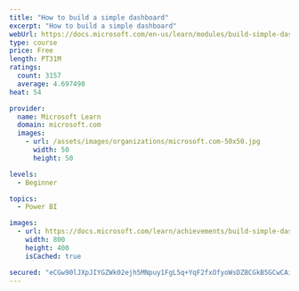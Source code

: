 ```yaml
---
title: "How to build a simple dashboard"
excerpt: "How to build a simple dashboard"
webUrl: https://docs.microsoft.com/en-us/learn/modules/build-simple-dashboard/
type: course
price: Free
length: PT31M
ratings:
  count: 3157
  average: 4.697498
heat: 54

provider:
  name: Microsoft Learn
  domain: microsoft.com
  images:
    - url: /assets/images/organizations/microsoft.com-50x50.jpg
      width: 50
      height: 50

levels:
  - Beginner

topics:
  - Power BI

images:
  - url: https://docs.microsoft.com/learn/achievements/build-simple-dashboard-social.png
    width: 800
    height: 400
    isCached: true

secured: "eCGw90lJXpJIYGZWk02ejh5MNpuy1FgL5q+YqF2fxOfyoWsDZBCGkB5GCwCAid+CLAaQZU+plkosePqZMThcrydrU+wYKqHOw61/cnmwDgw0eH25/9JiSp1FbqeNlZJPR4hmllp7aHvpsYnPGLyyHbNiQnJ0uD8X53UaMgY7ujwiVZjtUU9fDWfRUY4yCe79wUJ7gxJ6YxDqXa1sPBw/YbAEdVyi4KQnCqf/B7F+ebc5g2B3kfehkIFsil0GAsDHVBbKIw4jKevzfLMe5G9CjfuaOeDBmo89QylpK02UHH7ac4h8Zlgosq6dvzWHV/McvArQKcpjikLswtC0QjZBbQQcQpdzx8PONpWODKUKOdW2dLCgxul4jj66vJupJyEdzR/0OfKIOaCeWpC8Zufkor0NDFBZUWMctU4ZM8z2pnM=;eGatdI6Gd9Ijwan6a01O/g=="
---
```


